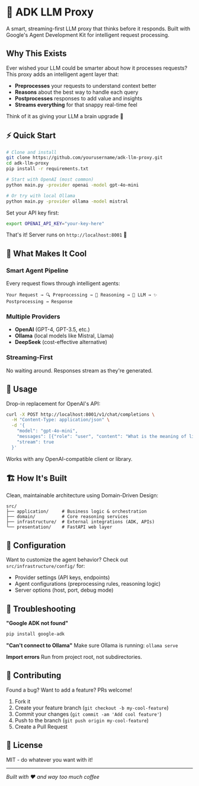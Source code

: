# 🤖 ADK LLM Proxy

A smart, streaming-first LLM proxy that thinks before it responds. Built with Google's Agent Development Kit for intelligent request processing.

## Why This Exists

Ever wished your LLM could be smarter about how it processes requests? This proxy adds an intelligent agent layer that:

- **Preprocesses** your requests to understand context better
- **Reasons** about the best way to handle each query
- **Postprocesses** responses to add value and insights
- **Streams everything** for that snappy real-time feel

Think of it as giving your LLM a brain upgrade 🧠

## ⚡ Quick Start

```bash
# Clone and install
git clone https://github.com/yourusername/adk-llm-proxy.git
cd adk-llm-proxy
pip install -r requirements.txt

# Start with OpenAI (most common)
python main.py -provider openai -model gpt-4o-mini

# Or try with local Ollama
python main.py -provider ollama -model mistral
```

Set your API key first:
```bash
export OPENAI_API_KEY="your-key-here"
```

That's it! Server runs on `http://localhost:8001` 🚀

## 🎯 What Makes It Cool

### Smart Agent Pipeline
Every request flows through intelligent agents:
```
Your Request → 🔍 Preprocessing → 🧠 Reasoning → 🤖 LLM → ✨ Postprocessing → Response
```

### Multiple Providers
- **OpenAI** (GPT-4, GPT-3.5, etc.)
- **Ollama** (local models like Mistral, Llama)
- **DeepSeek** (cost-effective alternative)

### Streaming-First
No waiting around. Responses stream as they're generated.

## 💬 Usage

Drop-in replacement for OpenAI's API:

```bash
curl -X POST http://localhost:8001/v1/chat/completions \
  -H "Content-Type: application/json" \
  -d '{
    "model": "gpt-4o-mini",
    "messages": [{"role": "user", "content": "What is the meaning of life?"}],
    "stream": true
  }'
```

Works with any OpenAI-compatible client or library.

## 🏗️ How It's Built

Clean, maintainable architecture using Domain-Driven Design:

```
src/
├── application/     # Business logic & orchestration
├── domain/          # Core reasoning services
├── infrastructure/  # External integrations (ADK, APIs)
└── presentation/    # FastAPI web layer
```

## 🔧 Configuration

Want to customize the agent behavior? Check out `src/infrastructure/config/` for:

- Provider settings (API keys, endpoints)
- Agent configurations (preprocessing rules, reasoning logic)
- Server options (host, port, debug mode)

## 🚨 Troubleshooting

**"Google ADK not found"**
```bash
pip install google-adk
```

**"Can't connect to Ollama"**
Make sure Ollama is running: `ollama serve`

**Import errors**
Run from project root, not subdirectories.

## 🤝 Contributing

Found a bug? Want to add a feature? PRs welcome!

1. Fork it
2. Create your feature branch (`git checkout -b my-cool-feature`)
3. Commit your changes (`git commit -am 'Add cool feature'`)
4. Push to the branch (`git push origin my-cool-feature`)
5. Create a Pull Request

## 📝 License

MIT - do whatever you want with it!

---

*Built with ❤️ and way too much coffee*